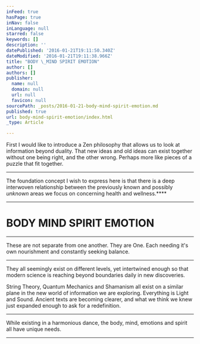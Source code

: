 ```yaml
---
inFeed: true
hasPage: true
inNav: false
inLanguage: null
starred: false
keywords: []
description: ''
datePublished: '2016-01-21T19:11:50.340Z'
dateModified: '2016-01-21T19:11:38.966Z'
title: "BODY \_MIND SPIRIT EMOTION"
author: []
authors: []
publisher:
  name: null
  domain: null
  url: null
  favicon: null
sourcePath: _posts/2016-01-21-body-mind-spirit-emotion.md
published: true
url: body-mind-spirit-emotion/index.html
_type: Article

---
```

First I would like to introduce a Zen philosophy that allows us to look at information beyond duality.  That new ideas and old ideas can exist together without one being right, and the other wrong.  Perhaps more like pieces of a puzzle that fit together.

****

The foundation concept I wish to express here is that there is a deep interwoven relationship between the previously known and possibly _unknown_ areas we focus on concerning health and wellness.****

****

# BODY  MIND SPIRIT EMOTION

****

These are not separate from one another.  They are One.  Each needing it's own nourishment  and constantly seeking balance.  

****

They all seemingly exist on different levels, yet intertwined enough so that modern science is reaching beyond boundaries daily in new discoveries.  

String Theory, Quantum Mechanics and Shamanism all exist on a similar plane in the new world of information we are exploring.  Everything is Light and Sound.  Ancient texts are becoming clearer, and what we think we knew just expanded enough to ask for a redefinition.

****

While existing in a harmonious dance, the body, mind, emotions and spirit all have unique needs.

****
